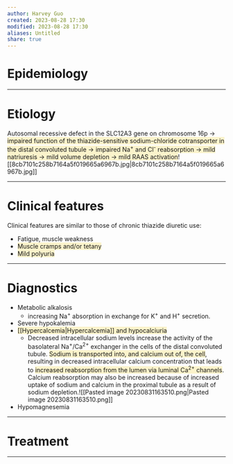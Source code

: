 ```yaml
---
author: Harvey Guo
created: 2023-08-28 17:30
modified: 2023-08-28 17:30
aliases: Untitled
share: true
---
```

# Epidemiology


---
# Etiology
Autosomal recessive defect in the SLC12A3 gene on chromosome 16p → <span style="background:rgba(240, 200, 0, 0.2)">impaired function of the thiazide-sensitive sodium-chloride cotransporter in the distal convoluted tubule → impaired Na<sup>+</sup> and Cl<sup>-</sup> reabsorption → mild natriuresis → mild volume depletion → mild RAAS activation</span>![[8cb7101c258b7164a5f019665a6967b.jpg|8cb7101c258b7164a5f019665a6967b.jpg]]

---
# Clinical features
Clinical features are similar to those of chronic thiazide diuretic use:
- Fatigue, muscle weakness
- <span style="background:rgba(240, 200, 0, 0.2)">Muscle cramps and/or tetany</span>
- <span style="background:rgba(240, 200, 0, 0.2)">Mild polyuria</span>

---
# Diagnostics
- Metabolic alkalosis
	- increasing Na<sup>+</sup> absorption in exchange for K<sup>+</sup> and H<sup>+</sup> secretion.
- Severe hypokalemia
- <span style="background:rgba(240, 200, 0, 0.2)">[[Hypercalcemia|Hypercalcemia]] and hypocalciuria </span>
	- Decreased intracellular sodium levels increase the activity of the basolateral Na<sup>+</sup>/Ca<sup>2+</sup> exchanger in the cells of the distal convoluted tubule. <span style="background:rgba(240, 200, 0, 0.2)">Sodium is transported into, and calcium out of, the cell</span>, resulting in decreased intracellular calcium concentration that leads to <span style="background:rgba(240, 200, 0, 0.2)">increased reabsorption from the lumen via luminal Ca<sup>2+</sup> channels</span>. Calcium reabsorption may also be increased because of increased uptake of sodium and calcium in the proximal tubule as a result of sodium depletion.![[Pasted image 20230831163510.png|Pasted image 20230831163510.png]]
- Hypomagnesemia

---
# Treatment


---
